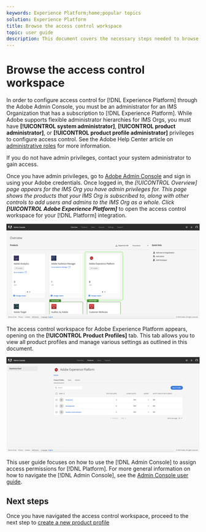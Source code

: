 ```yaml
---
keywords: Experience Platform;home;popular topics
solution: Experience Platform
title: Browse the access control workspace
topic: user guide
description: This document covers the necessary steps needed to browse the access control workspace. In order to configure access control for Experience Platform through the Adobe Admin Console, you must be an administrator for an IMS Organization that has a subscription to Experience Platform.
---
```


# Browse the access control workspace

In order to configure access control for [!DNL Experience Platform] through the Adobe Admin Console, you must be an administrator for an IMS Organization that has a subscription to [!DNL Experience Platform]. While Adobe supports flexible administrator hierarchies for IMS Orgs, you must have **[!UICONTROL system administrator]**, **[!UICONTROL product administrator]**, or **[!UICONTROL product profile administrator]** privileges to configure access control. See the Adobe Help Center article on [administrative roles](https://helpx.adobe.com/enterprise/using/admin-roles.html) for more information.

If you do not have admin privileges, contact your system administrator to gain access.

Once you have admin privileges, go to [Adobe Admin Console](https://adminconsole.adobe.com) and sign in using your Adobe credentials. Once logged in, the **[!UICONTROL Overview]* page appears for the IMS Org you have admin privileges for. This page shows the products that your IMS Org is subscribed to, along with other controls to add users and admins to the IMS Org as a whole. Click **[!UICONTROL Adobe Experience Platform]*** to open the access control workspace for your [!DNL Platform] integration.

![overview-page](../images/overview-page.png)

The access control workspace for Adobe Experience Platform appears, opening on the **[!UICONTROL Product Profiles]** tab. This tab allows you to view all product profiles and manage various settings as outlined in this document.

![platform-access-control](../images/platform-access-control.png)

This user guide focuses on how to use the [!DNL Admin Console] to assign access permissions for [!DNL Platform]. For more general information on how to navigate the [!DNL Admin Console], see the [Admin Console user guide](https://helpx.adobe.com/enterprise/using/admin-console.html).

## Next steps

Once you have navigated the access control workspace, proceed to the next step to [create a new product profile](create-profile.md)